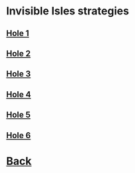 # Invisible Isles strategies

## [Hole 1](invisible-isles/1.md)
## [Hole 2](invisible-isles/2.md)
## [Hole 3](invisible-isles/3.md)
## [Hole 4](invisible-isles/4.md)
## [Hole 5](invisible-isles/5.md)
## [Hole 6](invisible-isles/6.md)

# [Back](../README.md)
